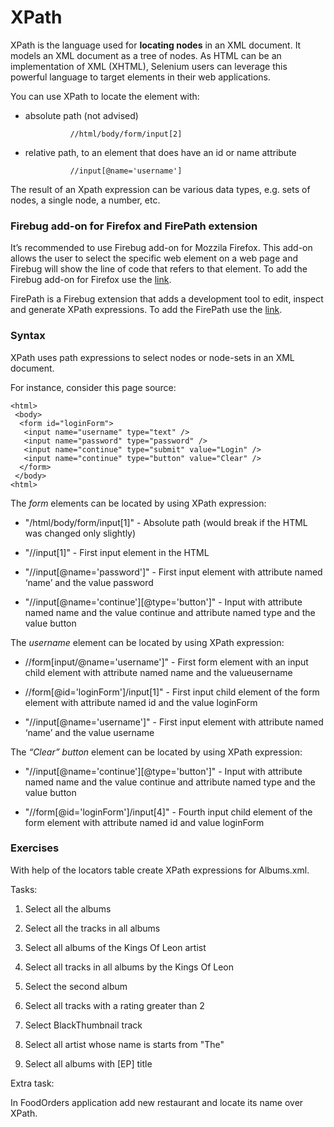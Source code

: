 # XPath

XPath is the language used for **locating nodes** in an XML document. It models an XML document as a tree of nodes. As HTML can be an implementation of XML (XHTML), Selenium users can leverage this powerful language to target elements in their web applications.

You can use XPath to locate the element with:

- absolute path (not advised)

			    //html/body/form/input[2]

- relative path, to an element that does have an id or name attribute 

			    //input[@name='username']

The result of an Xpath expression can be various data types, e.g. sets of nodes, a single node, a number, etc.

### Firebug add-on for Firefox and FirePath extension

It’s recommended to use Firebug add-on for Mozzila Firefox. This add-on allows the user to select the specific web element on a web page and Firebug will show the line of code that refers to that element. 
To add the Firebug add-on for Firefox use the [link](https://addons.mozilla.org/en-US/firefox/addon/firebug/).


FirePath is a Firebug extension that adds a development tool to edit, inspect and generate XPath expressions. To add the FirePath use the [link](https://addons.mozilla.org/en-US/firefox/addon/firepath/).

### Syntax

XPath uses path expressions to select nodes or node-sets in an XML document.  

For instance, consider this page source:

	<html>
     <body>
      <form id="loginForm">
       <input name="username" type="text" />
	   <input name="password" type="password" />
	   <input name="continue" type="submit" value="Login" />
	   <input name="continue" type="button" value="Clear" />
	  </form>
	 </body>
    <html>

The *form* elements can be located by using XPath expression:

- "/html/body/form/input[1]" - Absolute path (would break if the HTML was changed only slightly)

- "//input[1]" - First input element in the HTML

- "//input[@name='password']" - First input element with attribute named ‘name’ and the value password

- "//input[@name='continue'][@type='button']" - Input with attribute named name and the value continue and attribute named type and the value button

The *username* element can be located by using XPath expression:

- //form[input/@name='username']" - First form element with an input child element with attribute named name and the valueusername

- //form[@id='loginForm']/input[1]" - First input child element of the form element with attribute named id and the value loginForm

- "//input[@name='username']" - First input element with attribute named ‘name’ and the value username

The *“Clear” button* element can be located by using XPath expression:

- "//input[@name='continue'][@type='button']" - Input with attribute named name and the value continue and attribute named type and the value button

- "//form[@id='loginForm']/input[4]" - Fourth input child element of the form element with attribute named id and value loginForm

### Exercises

With help of the locators table create XPath expressions for Albums.xml.

Tasks:

1. Select all the albums

2. Select all the tracks in all albums

3.  Select all albums of the Kings Of Leon artist

4. Select all tracks in all albums by the Kings Of Leon

5. Select the second album

6. Select all tracks with a rating greater than 2

7. Select BlackThumbnail track

8. Select all artist whose name is starts from "The"

9. Select all albums with [EP] title

Extra task:

In FoodOrders application add new restaurant and locate its name over XPath.